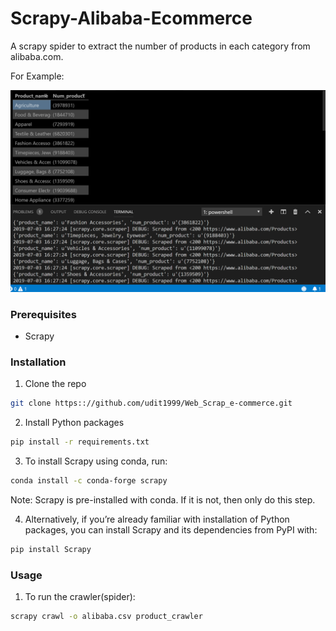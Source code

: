 # Scrapy-Alibaba-Ecommerce

A scrapy spider to extract the number of products in each category from alibaba.com.

For Example:

![Screenshot](Readme/ss.png)


### Prerequisites

* Scrapy

### Installation

1. Clone the repo
```sh
git clone https:://github.com/udit1999/Web_Scrap_e-commerce.git
```
2. Install Python packages
```sh
pip install -r requirements.txt
```
 
3. To install Scrapy using conda, run:
 ```sh
 conda install -c conda-forge scrapy
 ```
   Note: Scrapy is pre-installed with conda. If it is not, then only do this step.
 
4. Alternatively, if you’re already familiar with installation of Python packages, you can install Scrapy and its dependencies from PyPI with:
```sh
pip install Scrapy
```
### Usage 

1. To run the crawler(spider):
```sh
scrapy crawl -o alibaba.csv product_crawler
```
